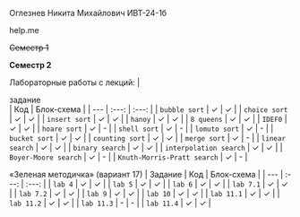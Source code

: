 Оглезнев Никита Михайлович ИВТ-24-1б

help.me

~~Семестр 1~~

**Семестр 2**


Лабораторные работы с лекций:
| <div style="width:500px">задание</div> | Код | Блок-схема |
| --- | :---: | :---: |
| `bubble sort` | ✓  | ✓ |
| `choice sort` | ✓  | ✓ |
| `insert sort` | ✓  | ✓ |
| `hanoy` | ✓  | ✓ |
| `8 queens` | ✓  | ✓ |
| `IDEF0` | ✓  | ✓ |
| `hoare sort` | ✓  | - |
| `shell sort` | ✓  | - |
| `lomuto sort` | ✓  | - |
| `bucket sort` | ✓  | ✓ |
| `counting sort` | ✓  | ✓ |
| `merge sort` | ✓  | - |
| `linear search` | ✓  | ✓ |
| `binary search` | ✓  | ✓ |
| `interpolation search` | ✓  | ✓ |
| `Boyer-Moore search` | ✓  | - |
| `Knuth-Morris-Pratt search` | ✓  | - |




«Зеленая методичка» (вариант 17)
| Задание | Код | Блок-схема |
| --- | :---: | :---: |
| `lab 4` | ✓  | ✓ |
| `lab 5` | ✓  | ✓ |
| `lab 6` | ✓  | ✓ |
| `lab 7.1` | ✓  | ✓ |
| `lab 7.2` | ✓  | ✓ |
| `lab 9` | ✓  | ✓ |
| `lab 10` | ✓  | ✓ |
| `lab 11.1` | ✓  | ✓ |
| `lab 11.2` | ✓  | ✓ |
| `lab 11.3` | -  | - |
| `lab 11.4` | ✓  | ✓ |
